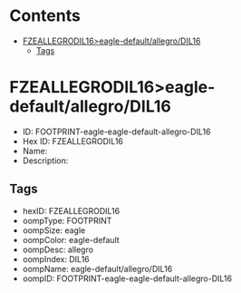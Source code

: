 



Contents
========

* [FZEALLEGRODIL16>eagle-default/allegro/DIL16](#fzeallegrodil16eagle-defaultallegrodil16)
	* [Tags](#tags)

# FZEALLEGRODIL16>eagle-default/allegro/DIL16

- ID: FOOTPRINT-eagle-eagle-default-allegro-DIL16
- Hex ID: FZEALLEGRODIL16
- Name: 
- Description: 

## Tags

- hexID: FZEALLEGRODIL16
- oompType: FOOTPRINT
- oompSize: eagle
- oompColor: eagle-default
- oompDesc: allegro
- oompIndex: DIL16
- oompName: eagle-default/allegro/DIL16
- oompID: FOOTPRINT-eagle-eagle-default-allegro-DIL16
